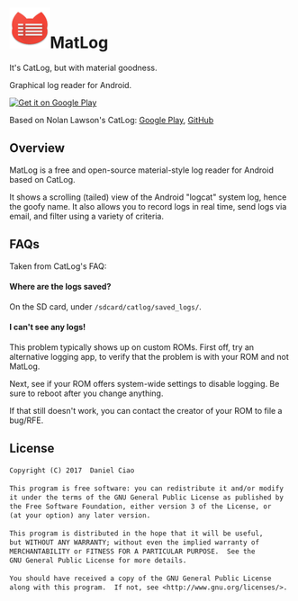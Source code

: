 ![Icon](./app/src/main/res/mipmap-hdpi/ic_launcher.png)MatLog
=========
It's CatLog, but with material goodness.

Graphical log reader for Android.

[![Get it on Google Play](http://i.imgur.com/PeDVOwW.png)](https://play.google.com/store/apps/details?id=com.pluscubed.matlog)

Based on Nolan Lawson's CatLog: [Google Play][1], [GitHub][2]

Overview
---------
MatLog is a free and open-source material-style log reader for Android based on CatLog.

It shows a scrolling (tailed) view of the Android "logcat" system log, 
hence the goofy name.  It also allows you to record logs in real time, send logs via email, 
and filter using a variety of criteria.

FAQs
-------------
Taken from CatLog's FAQ:

#### Where are the logs saved?

On the SD card, under ```/sdcard/catlog/saved_logs/```.

#### I can't see any logs!

This problem typically shows up on custom ROMs.  First off, try an alternative logging app, to verify that
the problem is with your ROM and not MatLog.

Next, see if your ROM offers system-wide settings to disable logging.  Be sure to reboot after you change anything.

If that still doesn't work, you can contact the creator of your ROM to file a bug/RFE.

License
---------
```
Copyright (C) 2017  Daniel Ciao

This program is free software: you can redistribute it and/or modify
it under the terms of the GNU General Public License as published by
the Free Software Foundation, either version 3 of the License, or
(at your option) any later version.

This program is distributed in the hope that it will be useful,
but WITHOUT ANY WARRANTY; without even the implied warranty of
MERCHANTABILITY or FITNESS FOR A PARTICULAR PURPOSE.  See the
GNU General Public License for more details.

You should have received a copy of the GNU General Public License
along with this program.  If not, see <http://www.gnu.org/licenses/>.

```

[1]: https://play.google.com/store/apps/details?id=com.nolanlawson.logcat
[2]: https://github.com/nolanlawson/Catlog
[3]: https://plus.google.com/u/0/communities/108705871773878445106
